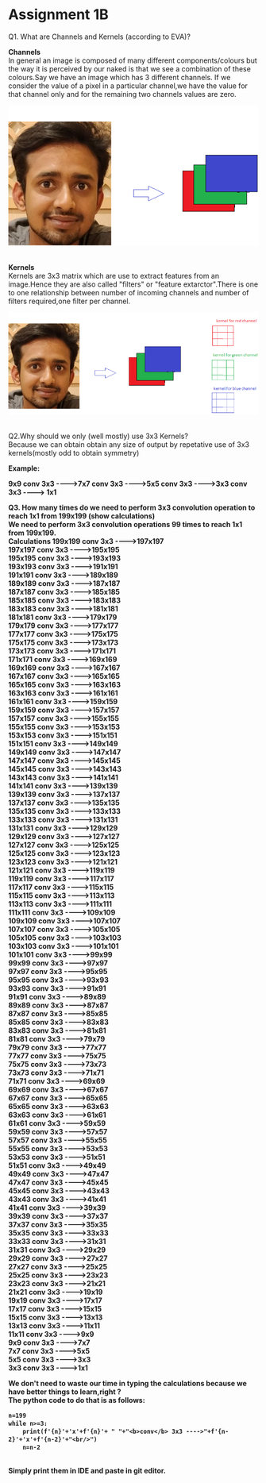 # Assignment 1B

Q1. What are Channels and Kernels (according to EVA)?

<b>Channels</b> <br/>
In general an image is composed of many different components/colours but the way it is perceived by our naked is that we see a combination of these colours.Say we have an image which has 3 different channels. If we consider the value of a pixel in a particular channel,we have the value for that channel only and for the remaining two channels values are zero.

![](example.png)<br/><br/>

<b>Kernels</b><br/>
Kernels are 3x3 matrix which are use to extract features from an image.Hence they are also called "filters" or "feature extarctor".There is one to one relationship between number of incoming channels and number of filters required,one filter per channel.

![](example_kernel.png)<br/><br/>

Q2.Why should we only (well mostly) use 3x3 Kernels?<br/>
Because we can obtain obtain any size of output by repetative use of 3x3 kernels(mostly odd to obtain symmetry)

<b>Example:<b/>

9x9 <b>conv</b> 3x3 ---->7x7 <b>conv</b> 3x3 ---->5x5 <b>conv</b> 3x3 ---->3x3 <b>conv</b> 3x3 ----> 1x1

Q3. How many times do we need to perform 3x3 convolution operation to reach 1x1 from 199x199 (show calculations)<br/>
We need to perform 3x3 convolution operations 99 times to reach 1x1 from 199x199.<br/>
<b>Calculations<b/>
199x199 <b>conv<b/> 3x3 ---->197x197<br/>
197x197 <b>conv<b/> 3x3 ---->195x195<br/>
195x195 <b>conv<b/> 3x3 ---->193x193<br/>
193x193 <b>conv<b/> 3x3 ---->191x191<br/>
191x191 <b>conv<b/> 3x3 ---->189x189<br/>
189x189 <b>conv<b/> 3x3 ---->187x187<br/>
187x187 <b>conv<b/> 3x3 ---->185x185<br/>
185x185 <b>conv<b/> 3x3 ---->183x183<br/>
183x183 <b>conv<b/> 3x3 ---->181x181<br/>
181x181 <b>conv<b/> 3x3 ---->179x179<br/>
179x179 <b>conv<b/> 3x3 ---->177x177<br/>
177x177 <b>conv<b/> 3x3 ---->175x175<br/>
175x175 <b>conv<b/> 3x3 ---->173x173<br/>
173x173 <b>conv<b/> 3x3 ---->171x171<br/>
171x171 <b>conv<b/> 3x3 ---->169x169<br/>
169x169 <b>conv<b/> 3x3 ---->167x167<br/>
167x167 <b>conv<b/> 3x3 ---->165x165<br/>
165x165 <b>conv<b/> 3x3 ---->163x163<br/>
163x163 <b>conv<b/> 3x3 ---->161x161<br/>
161x161 <b>conv<b/> 3x3 ---->159x159<br/>
159x159 <b>conv<b/> 3x3 ---->157x157<br/>
157x157 <b>conv<b/> 3x3 ---->155x155<br/>
155x155 <b>conv<b/> 3x3 ---->153x153<br/>
153x153 <b>conv<b/> 3x3 ---->151x151<br/>
151x151 <b>conv<b/> 3x3 ---->149x149<br/>
149x149 <b>conv<b/> 3x3 ---->147x147<br/>
147x147 <b>conv<b/> 3x3 ---->145x145<br/>
145x145 <b>conv<b/> 3x3 ---->143x143<br/>
143x143 <b>conv<b/> 3x3 ---->141x141<br/>
141x141 <b>conv<b/> 3x3 ---->139x139<br/>
139x139 <b>conv<b/> 3x3 ---->137x137<br/>
137x137 <b>conv<b/> 3x3 ---->135x135<br/>
135x135 <b>conv<b/> 3x3 ---->133x133<br/>
133x133 <b>conv<b/> 3x3 ---->131x131<br/>
131x131 <b>conv<b/> 3x3 ---->129x129<br/>
129x129 <b>conv<b/> 3x3 ---->127x127<br/>
127x127 <b>conv<b/> 3x3 ---->125x125<br/>
125x125 <b>conv<b/> 3x3 ---->123x123<br/>
123x123 <b>conv<b/> 3x3 ---->121x121<br/>
121x121 <b>conv<b/> 3x3 ---->119x119<br/>
119x119 <b>conv<b/> 3x3 ---->117x117<br/>
117x117 <b>conv<b/> 3x3 ---->115x115<br/>
115x115 <b>conv<b/> 3x3 ---->113x113<br/>
113x113 <b>conv<b/> 3x3 ---->111x111<br/>
111x111 <b>conv<b/> 3x3 ---->109x109<br/>
109x109 <b>conv<b/> 3x3 ---->107x107<br/>
107x107 <b>conv<b/> 3x3 ---->105x105<br/>
105x105 <b>conv<b/> 3x3 ---->103x103<br/>
103x103 <b>conv<b/> 3x3 ---->101x101<br/>
101x101 <b>conv<b/> 3x3 ---->99x99<br/>
99x99 <b>conv<b/> 3x3 ---->97x97<br/>
97x97 <b>conv<b/> 3x3 ---->95x95<br/>
95x95 <b>conv<b/> 3x3 ---->93x93<br/>
93x93 <b>conv<b/> 3x3 ---->91x91<br/>
91x91 <b>conv<b/> 3x3 ---->89x89<br/>
89x89 <b>conv<b/> 3x3 ---->87x87<br/>
87x87 <b>conv<b/> 3x3 ---->85x85<br/>
85x85 <b>conv<b/> 3x3 ---->83x83<br/>
83x83 <b>conv<b/> 3x3 ---->81x81<br/>
81x81 <b>conv<b/> 3x3 ---->79x79<br/>
79x79 <b>conv<b/> 3x3 ---->77x77<br/>
77x77 <b>conv<b/> 3x3 ---->75x75<br/>
75x75 <b>conv<b/> 3x3 ---->73x73<br/>
73x73 <b>conv<b/> 3x3 ---->71x71<br/>
71x71 <b>conv<b/> 3x3 ---->69x69<br/>
69x69 <b>conv<b/> 3x3 ---->67x67<br/>
67x67 <b>conv<b/> 3x3 ---->65x65<br/>
65x65 <b>conv<b/> 3x3 ---->63x63<br/>
63x63 <b>conv<b/> 3x3 ---->61x61<br/>
61x61 <b>conv<b/> 3x3 ---->59x59<br/>
59x59 <b>conv<b/> 3x3 ---->57x57<br/>
57x57 <b>conv<b/> 3x3 ---->55x55<br/>
55x55 <b>conv<b/> 3x3 ---->53x53<br/>
53x53 <b>conv<b/> 3x3 ---->51x51<br/>
51x51 <b>conv<b/> 3x3 ---->49x49<br/>
49x49 <b>conv<b/> 3x3 ---->47x47<br/>
47x47 <b>conv<b/> 3x3 ---->45x45<br/>
45x45 <b>conv<b/> 3x3 ---->43x43<br/>
43x43 <b>conv<b/> 3x3 ---->41x41<br/>
41x41 <b>conv<b/> 3x3 ---->39x39<br/>
39x39 <b>conv<b/> 3x3 ---->37x37<br/>
37x37 <b>conv<b/> 3x3 ---->35x35<br/>
35x35 <b>conv<b/> 3x3 ---->33x33<br/>
33x33 <b>conv<b/> 3x3 ---->31x31<br/>
31x31 <b>conv<b/> 3x3 ---->29x29<br/>
29x29 <b>conv<b/> 3x3 ---->27x27<br/>
27x27 <b>conv<b/> 3x3 ---->25x25<br/>
25x25 <b>conv<b/> 3x3 ---->23x23<br/>
23x23 <b>conv<b/> 3x3 ---->21x21<br/>
21x21 <b>conv<b/> 3x3 ---->19x19<br/>
19x19 <b>conv<b/> 3x3 ---->17x17<br/>
17x17 <b>conv<b/> 3x3 ---->15x15<br/>
15x15 <b>conv<b/> 3x3 ---->13x13<br/>
13x13 <b>conv<b/> 3x3 ---->11x11<br/>
11x11 <b>conv<b/> 3x3 ---->9x9<br/>
9x9 <b>conv<b/> 3x3 ---->7x7<br/>
7x7 <b>conv<b/> 3x3 ---->5x5<br/>
5x5 <b>conv<b/> 3x3 ---->3x3<br/>
3x3 <b>conv<b/> 3x3 ---->1x1<br/>

We don't need to waste our time in typing the calculations because we have better things to learn,right ?<br/>
The python code to do that is as follows:<br/>

```
n=199
while n>=3:
    print(f'{n}'+'x'+f'{n}'+ " "+"<b>conv</b> 3x3 ---->"+f'{n-2}'+'x'+f'{n-2}'+"<br/>")
    n=n-2
```
<br/>
Simply print them in IDE and paste in git editor.


